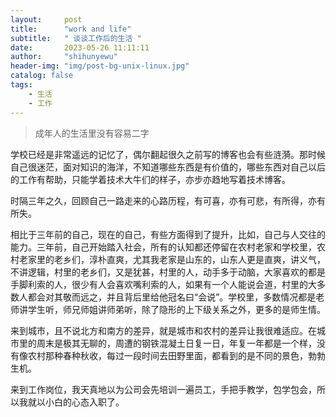 ```yaml
---
layout:     post
title:      "work and life"
subtitle:   " 谈谈工作后的生活 "
date:       2023-05-26 11:11:11
author:     "shihunyewu"
header-img: "img/post-bg-unix-linux.jpg"
catalog: false
tags:
    - 生活
    - 工作
---
```


> 成年人的生活里没有容易二字

学校已经是非常遥远的记忆了，偶尔翻起很久之前写的博客也会有些涟漪。那时候自己很迷茫，面对知识的海洋，不知道哪些东西是有价值的，哪些东西对自己以后的工作有帮助，只能学着技术大牛们的样子，亦步亦趋地写着技术博客。

时隔三年之久，回顾自己一路走来的心路历程，有可喜，亦有可悲，有所得，亦有所失。

相比于三年前的自己，现在的自己，有些方面得到了提升，比如，自己与人交往的能力。三年前，自己开始踏入社会，所有的认知都还停留在农村老家和学校里，农村老家里的老乡们，淳朴直爽，尤其我老家是山东的，山东人更是直爽，讲义气，不讲逻辑，村里的老乡们，又是犹甚，村里的人，动手多于动脑，大家喜欢的都是手脚利索的人，很少有人会喜欢嘴利索的人，如果有一个人能说会道，村里的大多数人都会对其敬而远之，并且背后里给他冠名曰“会说”。学校里，多数情况都是老师讲学生听，师兄师姐讲师弟听，除了隐形的上下级关系之外，更多的是师生情。

来到城市，且不说北方和南方的差异，就是城市和农村的差异让我很难适应。在城市里的周末是极其无聊的，周遭的钢铁混凝土日复一日，年复一年都是一个样，没有像农村那种春种秋收，每过一段时间去田野里面，都看到的是不同的景色，勃勃生机。

来到工作岗位，我天真地以为公司会先培训一遍员工，手把手教学，包学包会，所以我就以小白的心态入职了。

